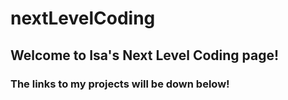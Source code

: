 # nextLevelCoding
## Welcome to Isa's Next Level Coding page!
### The links to my projects will be down below!
